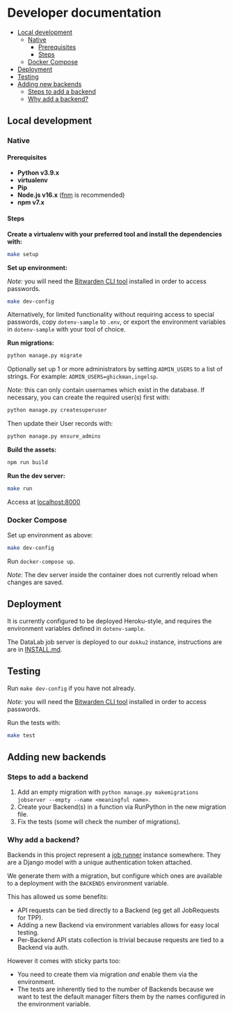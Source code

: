 # Developer documentation

- [Local development](#local-development)
  - [Native](#native)
    - [Prerequisites](#prerequisites)
    - [Steps](#steps)
  - [Docker Compose](#docker-compose)
- [Deployment](#deployment)
- [Testing](#testing)
- [Adding new backends](#adding-new-backends)
  - [Steps to add a backend](#steps-to-add-a-backend)
  - [Why add a backend?](#why-add-a-backend)

## Local development

### Native

#### Prerequisites

- **Python v3.9.x**
- **virtualenv**
- **Pip**
- **Node.js v16.x** ([fnm](https://github.com/Schniz/fnm#installation) is recommended)
- **npm v7.x**

#### Steps

**Create a virtualenv with your preferred tool and install the dependencies with:**

```sh
make setup
```

**Set up environment:**

_Note:_ you will need the [Bitwarden CLI tool](https://bitwarden.com/help/article/cli/) installed in order to access passwords.

```sh
make dev-config
```

Alternatively, for limited functionality without requiring access to special passwords, copy `dotenv-sample` to `.env`,
or export the environment variables in `dotenv-sample` with your tool of choice.

**Run migrations:**

```sh
python manage.py migrate
```

Optionally set up 1 or more administrators by setting `ADMIN_USERS` to a list of strings.
For example: `ADMIN_USERS=ghickman,ingelsp`.

_Note:_ this can only contain usernames which exist in the database.
If necessary, you can create the required user(s) first with:

```sh
python manage.py createsuperuser
```

Then update their User records with:

```sh
python manage.py ensure_admins
```

**Build the assets:**

```sh
npm run build
```

**Run the dev server:**

```sh
make run
```

Access at [localhost:8000](http://localhost:8000)

### Docker Compose

Set up environment as above:

```sh
make dev-config
```

Run `docker-compose up`.

_Note:_ The dev server inside the container does not currently reload when changes are saved.

## Deployment

It is currently configured to be deployed Heroku-style, and requires the environment variables defined in `dotenv-sample`.

The DataLab job server is deployed to our `dokku2` instance, instructions are are in [INSTALL.md](INSTALL.md).

## Testing

Run `make dev-config` if you have not already.

_Note:_ you will need the [Bitwarden CLI tool](https://bitwarden.com/help/article/cli/) installed in order to access passwords.

Run the tests with:

```sh
make test
```

## Adding new backends

### Steps to add a backend

1. Add an empty migration with `python manage.py makemigrations jobserver --empty --name <meaningful name>`.
2. Create your Backend(s) in a function via RunPython in the new migration file.
3. Fix the tests (some will check the number of migrations).

### Why add a backend?

Backends in this project represent a [job runner](https://github.com/opensafely-core/job-runner) instance somewhere.
They are a Django model with a unique authentication token attached.

We generate them with a migration, but configure which ones are available to a deployment with the `BACKENDS` environment variable.

This has allowed us some benefits:

- API requests can be tied directly to a Backend (eg get all JobRequests for TPP).
- Adding a new Backend via environment variables allows for easy local testing.
- Per-Backend API stats collection is trivial because requests are tied to a Backend via auth.

However it comes with sticky parts too:

- You need to create them via migration _and_ enable them via the environment.
- The tests are inherently tied to the number of Backends because we want to test the default manager filters them by the names configured in the environment variable.
